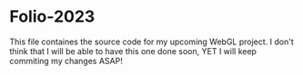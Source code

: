 # Folio-2023
This file containes the source code for my upcoming WebGL project. I don't think that I will be able to have this one done soon, YET I will keep commiting my changes ASAP! 

